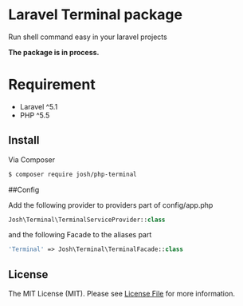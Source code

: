 # Laravel Terminal package
Run shell command easy in your laravel projects

**The package is in process.**

# Requirement
* Laravel ^5.1
* PHP ^5.5

## Install

Via Composer

``` bash
$ composer require josh/php-terminal
```

##Config

Add the following provider to providers part of config/app.php
``` php
Josh\Terminal\TerminalServiceProvider::class
```

and the following Facade to the aliases part
``` php
'Terminal' => Josh\Terminal\TerminalFacade::class
```

## License

The MIT License (MIT). Please see [License File](LICENSE.md) for more information.
